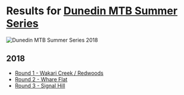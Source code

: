 # Results for [Dunedin MTB Summer Series](https://www.facebook.com/groups/DunedinMTBSummerSeries/)
![Dunedin MTB Summer Series 2018](https://dunedinmtbsummerseries.github.io/results/2018-results-banner.png "Dunedin MTB Summer Series 2018")
## 2018
* [Round 1 - Wakari Creek / Redwoods](https://dunedinmtbsummerseries.github.io/results/2018/round-1/)
* [Round 2 - Whare Flat](https://dunedinmtbsummerseries.github.io/results/2018/round-2/)
* [Round 3 - Signal Hill](https://dunedinmtbsummerseries.github.io/results/2018/round-3/)
